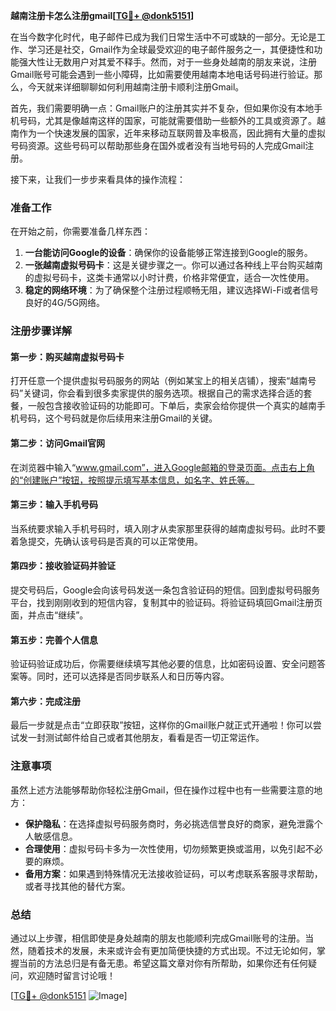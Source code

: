 **越南注册卡怎么注册gmail[[TG💪+ @donk5151](https://t.me/s/donk5151)]**

在当今数字化时代，电子邮件已成为我们日常生活中不可或缺的一部分。无论是工作、学习还是社交，Gmail作为全球最受欢迎的电子邮件服务之一，其便捷性和功能强大性让无数用户对其爱不释手。然而，对于一些身处越南的朋友来说，注册Gmail账号可能会遇到一些小障碍，比如需要使用越南本地电话号码进行验证。那么，今天就来详细聊聊如何利用越南注册卡顺利注册Gmail。

首先，我们需要明确一点：Gmail账户的注册其实并不复杂，但如果你没有本地手机号码，尤其是像越南这样的国家，可能就需要借助一些额外的工具或资源了。越南作为一个快速发展的国家，近年来移动互联网普及率极高，因此拥有大量的虚拟号码资源。这些号码可以帮助那些身在国外或者没有当地号码的人完成Gmail注册。

接下来，让我们一步步来看具体的操作流程：

### 准备工作

在开始之前，你需要准备几样东西：
1. **一台能访问Google的设备**：确保你的设备能够正常连接到Google的服务。
2. **一张越南虚拟号码卡**：这是关键步骤之一。你可以通过各种线上平台购买越南的虚拟号码卡，这类卡通常以小时计费，价格非常便宜，适合一次性使用。
3. **稳定的网络环境**：为了确保整个注册过程顺畅无阻，建议选择Wi-Fi或者信号良好的4G/5G网络。

### 注册步骤详解

#### 第一步：购买越南虚拟号码卡
打开任意一个提供虚拟号码服务的网站（例如某宝上的相关店铺），搜索“越南号码”关键词，你会看到很多卖家提供的服务选项。根据自己的需求选择合适的套餐，一般包含接收验证码的功能即可。下单后，卖家会给你提供一个真实的越南手机号码，这个号码就是你后续用来注册Gmail的关键。

#### 第二步：访问Gmail官网
在浏览器中输入“www.gmail.com”，进入Google邮箱的登录页面。点击右上角的“创建账户”按钮，按照提示填写基本信息，如名字、姓氏等。

#### 第三步：输入手机号码
当系统要求输入手机号码时，填入刚才从卖家那里获得的越南虚拟号码。此时不要着急提交，先确认该号码是否真的可以正常使用。

#### 第四步：接收验证码并验证
提交号码后，Google会向该号码发送一条包含验证码的短信。回到虚拟号码服务平台，找到刚刚收到的短信内容，复制其中的验证码。将验证码填回Gmail注册页面，并点击“继续”。

#### 第五步：完善个人信息
验证码验证成功后，你需要继续填写其他必要的信息，比如密码设置、安全问题答案等。同时，还可以选择是否同步联系人和日历等内容。

#### 第六步：完成注册
最后一步就是点击“立即获取”按钮，这样你的Gmail账户就正式开通啦！你可以尝试发一封测试邮件给自己或者其他朋友，看看是否一切正常运作。

### 注意事项

虽然上述方法能够帮助你轻松注册Gmail，但在操作过程中也有一些需要注意的地方：
- **保护隐私**：在选择虚拟号码服务商时，务必挑选信誉良好的商家，避免泄露个人敏感信息。
- **合理使用**：虚拟号码卡多为一次性使用，切勿频繁更换或滥用，以免引起不必要的麻烦。
- **备用方案**：如果遇到特殊情况无法接收验证码，可以考虑联系客服寻求帮助，或者寻找其他的替代方案。

### 总结

通过以上步骤，相信即使是身处越南的朋友也能顺利完成Gmail账号的注册。当然，随着技术的发展，未来或许会有更加简便快捷的方式出现。不过无论如何，掌握当前的方法总归是有备无患。希望这篇文章对你有所帮助，如果你还有任何疑问，欢迎随时留言讨论哦！

[[TG💪+ @donk5151](https://t.me/s/donk5151) ![Image](https://i.postimg.cc/rwNCRYN7/Snipaste-2025-04-30-17-27-05.png)]